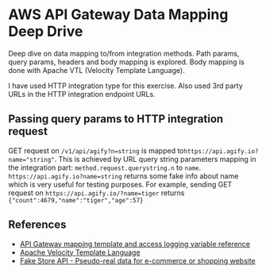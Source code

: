 # AWS API Gateway Data Mapping Deep Drive

Deep dive on data mapping to/from integration methods. Path params, query params, headers and body mapping is explored.
Body mapping is done with Apache VTL (Velocity Template Language).

I have used HTTP integration type for this exercise. Also used 3rd party URLs in the HTTP integration endpoint URLs.

## Passing query params to HTTP integration request

GET request on ```/v1/api/agify?n=string``` is mapped to```https://api.agify.io?name="string"```.
This is achieved by URL query string parameters mapping in the integration part: ```method.request.querystring.n``` to ```name```.
```https://api.agify.io?name=string``` returns some fake info about name which is very useful for testing purposes. For example,
sending GET request on ```https://api.agify.io/?name=tiger``` returns ```{"count":4679,"name":"tiger","age":57}```
    

## References

* [API Gateway mapping template and access logging variable reference](https://docs.aws.amazon.com/apigateway/latest/developerguide/api-gateway-mapping-template-reference.html)
* [Apache Velocity Template Language](https://velocity.apache.org/engine/devel/vtl-reference.html)
* [Fake Store API - Pseudo-real data for e-commerce or shopping website](https://fakestoreapi.com)


